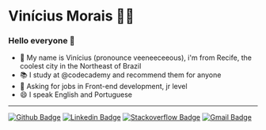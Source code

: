 # Vinícius Morais 👨‍💻

### Hello everyone 👋

- 📣 My name is Vinícius (pronounce veeneeceeous), i'm from Recife, the coolest city in the Northeast of Brazil
- 📚 I study at @codecademy and recommend them for anyone
- 💬 Asking for jobs in Front-end development, jr level
- 😄 I speak English and Portuguese

----

[![Github Badge](https://img.shields.io/badge/-viniciusrma-000?style=flat-square&logo=Github&logoColor=white&link=https://github.com/viniciusrma)](https://github.com/viniciusrma)
[![Linkedin Badge](https://img.shields.io/badge/-viniciusrma-blue?style=flat-square&logo=Linkedin&logoColor=white&link=https://www.linkedin.com/in/viniciusrma/)](https://www.linkedin.com/in/viniciusrma/)
[![Stackoverflow Badge](https://img.shields.io/badge/-Stackoverflow-4CA143?style=flat-square&logo=Stackoverflow&logoColor=white&link=https://pt.stackoverflow.com/users/196936/vin%c3%adcius-morais)](https://pt.stackoverflow.com/users/196936/vin%c3%adcius-morais)
[![Gmail Badge](https://img.shields.io/badge/-Gmail-c14438?style=flat-square&logo=Gmail&logoColor=white&link=mailto:viniciusrma.dev@gmail.com)](mailto:viniciusrma.dev@gmail.com)




